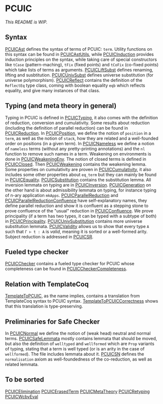 # PCUIC

*This README is WIP.*

## Syntax

[PCUICAst](PCUICAst.v) defines the syntax of terms of PCUIC: `term`.
Utility functions on this syntax can be found in
[PCUICAstUtils](PCUICAstUtils.v), while [PCUICInduction](PCUICInduction)
provides induction principles on the syntax, while taking care of special
constructors like `tCase` (pattern-maching), `tFix` (fixed points) and
`tCoFix` (co-fixed points) which take lists of terms as arguments.
[PCUICLiftSubst](PCUICLiftSubst.v) defines renaming, lifting and susbtitution.
[PCUICUnivSubst](PCUICUnivSubst.v) defines universe substitution (for universe
polymorphism).
[PCUICReflect](PCUICReflect.v) contains the definition of the `ReflectEq` type
class, coming with boolean equality `eqb` which reflects equality, and give
many instances of that class.

## Typing (and meta theory in general)

Typing in PCUIC is defined in [PCUICTyping](PCUICTyping.v), it also comes
with the definition of reduction, conversion and cumulativity.
Some results about reduction (including the definition of parallel reduction)
can be found in [PCUICReduction](PCUICReduction.v).
In [PCUICPosition](PCUICPosition.v), we define the notion of `position` in a
`term`, as well as the notion of `stack`, how they are related and a
well-founded order on positions (in a given term).
In [PCUICNameless](PCUICNameless.v) we define a notion of `nameless` terms
(without any pretty-printing annotations) and the `nl` function to remove
such names in a term.
Weakening on environments is done in [PCUICWeakeningEnv](PCUICWeakeningEnv.v).
The notion of closed terms is defined in [PCUICClosed](PCUICClosed.v).
Then [PCUICWeakening](PCUICWeakening.v) contains the weakening lemma.
Some properties on cumulativity are proven in
[PCUICCumulativity](PCUICCumulativity.v), it also includes some other
properties about `eq_term` but they can mainly be found in
[PCUICEquality](PCUICEquality.v).
[PCUICSubstitution](PCUICSubstitution.v) contains the substitution lemma.
All inversion lemmata on typing are in [PCUICInversion](PCUICInversion.v).
[PCUICGeneration](PCUICGeneration.v) on the other hand is about admissibility
lemmata on typing, for instance typing of n-ary application `mkApps`.
[PCUICParallelReduction](PCUICParallelReduction.v) and
[PCUICParallelReductionConfluence](PCUICParallelReductionConfluence.v) have
self-explanatory names, they define parallel reduction and show it is confluent
as a stepping stone to prove confluence of the "usual" reduction in
[PCUICConfluence](PCUICConfluence.v).
We prove principality (if a term has two types, it can be typed with a subtype
of both) in [PCUICPrincipality](PCUICPrincipality.v).
[PCUICUnivSubstitution](PCUICUnivSubstitution.v) contains more universe
substitution lemmata.
[PCUICValidity](PCUICValidity.v) allows us to show that every type `A`
such that `Γ ⊢ t : A` is *valid*, meaning it is sorted or a well-formed
arity.
Subject reduction is addressed in [PCUICSR](PCUICSR.v).

## Fueled type checker

[PCUICChecker](PCUICChecker.v) contains a fueled type checker for PCUIC
whose completeness can be found in
[PCUICCheckerCompleteness](PCUICCheckerCompleteness.v).

## Relation with TemplateCoq

[TemplateToPCUIC](TemplateToPCUIC.v), as the name implies, contains a
translation from TemplateCoq syntax to PCUIC syntax.
[TemplateToPCUICCorrectness](TemplateToPCUICCorrectness.v) shows that this
translation is type-preserving.

## Preliminaries for Safe Checker

In [PCUICNormal](PCUICNormal.v) we define the notion of (weak head) neutral and
normal terms.
[PCUICSafeLemmata](PCUICSafeLemmata.v) mostly contains lemmata that should be
moved, but also the definition of `welltyped` and `wellformed` which are
`Prop` variants of typing, stating that a term is well typed (or is an arity
in the case of `wellformed`). The file includes lemmata about it.
[PCUICSN](PCUICSN.v) defines the `normalisation` axiom as well-foundedness
of the co-reduction, as well as related lemmata.

## To be sorted

[PCUICElimination](PCUICElimination.v)
[PCUICErasedTerm](PCUICErasedTerm.v)
[PCUICMetaTheory](PCUICMetaTheory.v)
[PCUICRetyping](PCUICRetyping.v)
[PCUICWcbvEval](PCUICWcbvEval.v)
